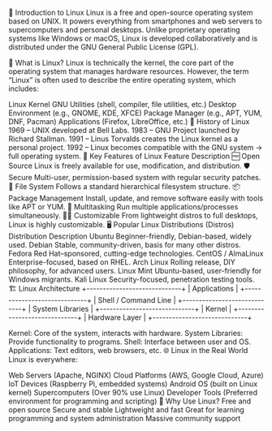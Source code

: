 🐧 Introduction to Linux
Linux is a free and open-source operating system based on UNIX. It powers everything from smartphones and web servers to supercomputers and personal desktops. Unlike proprietary operating systems like Windows or macOS, Linux is developed collaboratively and is distributed under the GNU General Public License (GPL).

📘 What is Linux?
Linux is technically the kernel, the core part of the operating system that manages hardware resources. However, the term “Linux” is often used to describe the entire operating system, which includes:

Linux Kernel
GNU Utilities (shell, compiler, file utilities, etc.)
Desktop Environment (e.g., GNOME, KDE, XFCE)
Package Manager (e.g., APT, YUM, DNF, Pacman)
Applications (Firefox, LibreOffice, etc.)
📜 History of Linux
1969 – UNIX developed at Bell Labs.
1983 – GNU Project launched by Richard Stallman.
1991 – Linus Torvalds creates the Linux kernel as a personal project.
1992 – Linux becomes compatible with the GNU system → full operating system.
🔑 Key Features of Linux
Feature	Description
🆓 Open Source	Linux is freely available for use, modification, and distribution.
🛡️ Secure	Multi-user, permission-based system with regular security patches.
📁 File System	Follows a standard hierarchical filesystem structure.
📦 Package Management	Install, update, and remove software easily with tools like APT or YUM.
🔄 Multitasking	Run multiple applications/processes simultaneously.
👨‍💻 Customizable	From lightweight distros to full desktops, Linux is highly customizable.
🖥️ Popular Linux Distributions (Distros)
Distribution	Description
Ubuntu	Beginner-friendly, Debian-based, widely used.
Debian	Stable, community-driven, basis for many other distros.
Fedora	Red Hat–sponsored, cutting-edge technologies.
CentOS / AlmaLinux	Enterprise-focused, based on RHEL.
Arch Linux	Rolling release, DIY philosophy, for advanced users.
Linux Mint	Ubuntu-based, user-friendly for Windows migrants.
Kali Linux	Security-focused, penetration testing tools.
🏗️ Linux Architecture
+-----------------------------+ | Applications | +-----------------------------+ | Shell / Command Line | +-----------------------------+ | System Libraries | +-----------------------------+ | Kernel | +-----------------------------+ | Hardware Layer | +-----------------------------+

Kernel: Core of the system, interacts with hardware.
System Libraries: Provide functionality to programs.
Shell: Interface between user and OS.
Applications: Text editors, web browsers, etc.
🌐 Linux in the Real World
Linux is everywhere:

Web Servers (Apache, NGINX)
Cloud Platforms (AWS, Google Cloud, Azure)
IoT Devices (Raspberry Pi, embedded systems)
Android OS (built on Linux kernel)
Supercomputers (Over 90% use Linux)
Developer Tools (Preferred environment for programming and scripting)
🔧 Why Use Linux?
Free and open source
Secure and stable
Lightweight and fast
Great for learning programming and system administration
Massive community support

